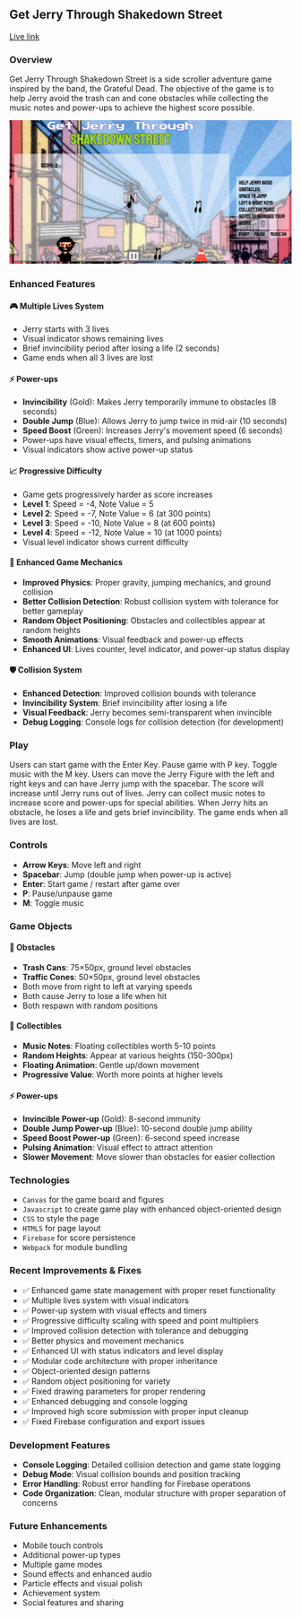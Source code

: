## Get Jerry Through Shakedown Street
[Live link](https://wfalcone13.github.io/JerryShakedown/)

### Overview
Get Jerry Through Shakedown Street is a side scroller adventure game inspired by the band, the Grateful Dead. The objective of the game is to help Jerry avoid the trash can and cone obstacles while collecting the music notes and power-ups to achieve the highest score possible.

![game board](assets/images/game_board.png)

### Enhanced Features

#### 🎮 **Multiple Lives System**
- Jerry starts with 3 lives 
- Visual indicator shows remaining lives
- Brief invincibility period after losing a life (2 seconds)
- Game ends when all 3 lives are lost

#### ⚡ **Power-ups**
- **Invincibility** (Gold): Makes Jerry temporarily immune to obstacles (8 seconds)
- **Double Jump** (Blue): Allows Jerry to jump twice in mid-air (10 seconds)  
- **Speed Boost** (Green): Increases Jerry's movement speed (6 seconds)
- Power-ups have visual effects, timers, and pulsing animations
- Visual indicators show active power-up status

#### 📈 **Progressive Difficulty**
- Game gets progressively harder as score increases
- **Level 1**: Speed = -4, Note Value = 5
- **Level 2**: Speed = -7, Note Value = 6 (at 300 points)
- **Level 3**: Speed = -10, Note Value = 8 (at 600 points)
- **Level 4**: Speed = -12, Note Value = 10 (at 1000 points)
- Visual level indicator shows current difficulty

#### 🎯 **Enhanced Game Mechanics**
- **Improved Physics**: Proper gravity, jumping mechanics, and ground collision
- **Better Collision Detection**: Robust collision system with tolerance for better gameplay
- **Random Object Positioning**: Obstacles and collectibles appear at random heights
- **Smooth Animations**: Visual feedback and power-up effects
- **Enhanced UI**: Lives counter, level indicator, and power-up status display

#### 🛡️ **Collision System**
- **Enhanced Detection**: Improved collision bounds with tolerance
- **Invincibility System**: Brief invincibility after losing a life
- **Visual Feedback**: Jerry becomes semi-transparent when invincible
- **Debug Logging**: Console logs for collision detection (for development)

### Play
Users can start game with the Enter Key. Pause game with P key. Toggle music with the M key. Users can move the Jerry Figure with the left and right keys and can have Jerry jump with the spacebar. The score will increase until Jerry runs out of lives. Jerry can collect music notes to increase score and power-ups for special abilities. When Jerry hits an obstacle, he loses a life and gets brief invincibility. The game ends when all lives are lost.

### Controls
- **Arrow Keys**: Move left and right
- **Spacebar**: Jump (double jump when power-up is active)
- **Enter**: Start game / restart after game over
- **P**: Pause/unpause game
- **M**: Toggle music

### Game Objects

#### 🚮 **Obstacles**
- **Trash Cans**: 75×50px, ground level obstacles
- **Traffic Cones**: 50×50px, ground level obstacles
- Both move from right to left at varying speeds
- Both cause Jerry to lose a life when hit
- Both respawn with random positions

#### 🎵 **Collectibles**
- **Music Notes**: Floating collectibles worth 5-10 points
- **Random Heights**: Appear at various heights (150-300px)
- **Floating Animation**: Gentle up/down movement
- **Progressive Value**: Worth more points at higher levels

#### ⚡ **Power-ups**
- **Invincible Power-up** (Gold): 8-second immunity
- **Double Jump Power-up** (Blue): 10-second double jump ability
- **Speed Boost Power-up** (Green): 6-second speed increase
- **Pulsing Animation**: Visual effect to attract attention
- **Slower Movement**: Move slower than obstacles for easier collection

### Technologies
- `Canvas` for the game board and figures 
- `Javascript` to create game play with enhanced object-oriented design
- `CSS` to style the page
- `HTML5` for page layout
- `Firebase` for score persistence
- `Webpack` for module bundling

### Recent Improvements & Fixes
- ✅ Enhanced game state management with proper reset functionality
- ✅ Multiple lives system with visual indicators
- ✅ Power-up system with visual effects and timers
- ✅ Progressive difficulty scaling with speed and point multipliers
- ✅ Improved collision detection with tolerance and debugging
- ✅ Better physics and movement mechanics
- ✅ Enhanced UI with status indicators and level display
- ✅ Modular code architecture with proper inheritance
- ✅ Object-oriented design patterns
- ✅ Random object positioning for variety
- ✅ Fixed drawing parameters for proper rendering
- ✅ Enhanced debugging and console logging
- ✅ Improved high score submission with proper input cleanup
- ✅ Fixed Firebase configuration and export issues

### Development Features
- **Console Logging**: Detailed collision detection and game state logging
- **Debug Mode**: Visual collision bounds and position tracking
- **Error Handling**: Robust error handling for Firebase operations
- **Code Organization**: Clean, modular structure with proper separation of concerns

### Future Enhancements
- Mobile touch controls
- Additional power-up types
- Multiple game modes
- Sound effects and enhanced audio
- Particle effects and visual polish
- Achievement system
- Social features and sharing



